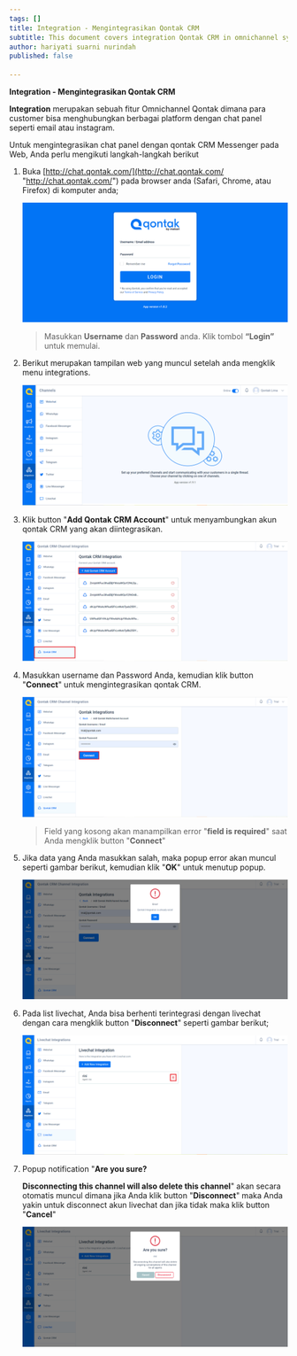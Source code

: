 ```yaml
---
tags: []
title: Integration - Mengintegrasikan Qontak CRM
subtitle: This document covers integration Qontak CRM in omnichannel system
author: hariyati suarni nurindah
published: false

---
```

**Integration - Mengintegrasikan Qontak CRM**

**Integration** merupakan sebuah fitur Omnichannel Qontak dimana para customer bisa menghubungkan berbagai platform dengan chat panel seperti email atau instagram.

Untuk mengintegrasikan chat panel dengan qontak CRM Messenger pada Web, Anda perlu mengikuti langkah-langkah berikut

1. Buka [http://chat.qontak.com/](http://chat.qontak.com/ "http://chat.qontak.com/") pada browser anda (Safari, Chrome, atau Firefox) di komputer anda;

   ![](/uploads/login-qontak-c.png)

   > Masukkan **Username** dan **Password** anda. Klik tombol **“Login”** untuk memulai.
2. Berikut merupakan tampilan web yang muncul setelah anda mengklik menu integrations.

   ![](/uploads/integrasi.PNG)
3. Klik button "**Add Qontak CRM Account**" untuk menyambungkan akun qontak CRM yang akan diintegrasikan.

   ![](/uploads/qontakcrm1.PNG)
4. Masukkan username dan Password Anda, kemudian klik button "**Connect**" untuk mengintegrasikan qontak CRM.

   ![](/uploads/qontakcrm2.PNG)

   > Field yang kosong akan manampilkan error "**field is required**" saat Anda mengklik button "**Connect**"
5. Jika data yang Anda masukkan salah, maka popup error akan muncul seperti gambar berikut, kemudian klik "**OK**" untuk menutup popup.

   ![](/uploads/qontakcrm3.PNG)
6. Pada list livechat, Anda bisa berhenti terintegrasi dengan livechat  dengan cara mengklik button "**Disconnect**" seperti gambar berikut;

   ![](/uploads/livechat3.PNG)
7. Popup notification "**Are you sure?**

   **Disconnecting this channel will also delete this channel**" akan secara otomatis muncul dimana jika Anda klik button "**Disconnect**" maka Anda yakin untuk disconnect akun livechat dan jika tidak maka klik button "**Cancel**"

   ![](/uploads/livechat4.PNG)